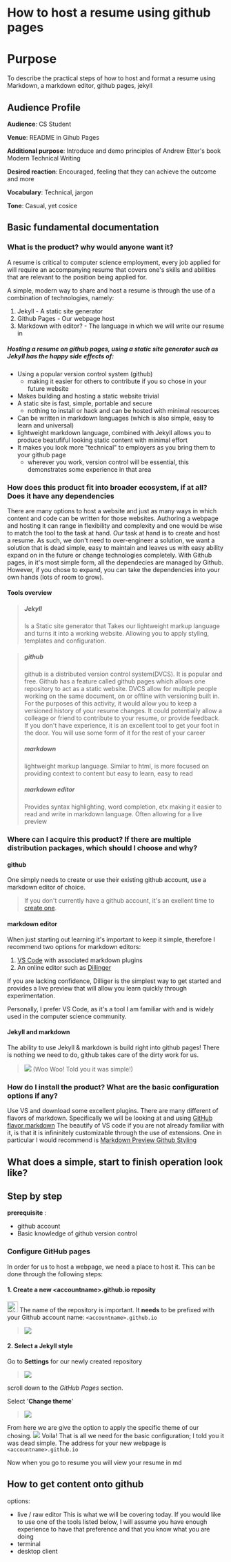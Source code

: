 # How to host a resume using github pages

# Purpose
To describe the practical steps of how to host and format a resume using Markdown, a markdown editor, github pages, jekyll

## Audience Profile
**Audience**: CS Student

**Venue**: README in Gihub Pages

**Additional purpose**: Introduce and demo principles of Andrew Etter's book Modern Technical Writing

**Desired reaction**: Encouraged, feeling that they can achieve the outcome and more

**Vocabulary**: Technical, jargon

**Tone**: Casual, yet cosice


## Basic fundamental documentation
### What is the product? why would anyone want it?
A resume is critical to computer science employment, every job applied for will require an accompanying resume that covers one's skills and abilities that are relevant to the position being applied for.

A simple, modern way to share and host a resume is through the use of a combination of technologies, namely:
1. Jekyll - A static site generator
2. Github Pages - Our webpage host
3. Markdown with editor? - The language in which we will write our resume in

##### Hosting a resume on github pages, using a static site generator such as Jekyll has the happy side effects of:

* Using a popular version control system (github)
    * making it easier for others to contribute if you so chose in your future website 
* Makes building and hosting a static website trivial
* A static site is fast, simple, portable and secure
    * nothing to install or hack and can be hosted with minimal resources
* Can be written in markdown languages (which is also simple, easy to learn and universal)
* lightweight markdown language, combined with Jekyll allows you to produce beatufiful looking static content with minimal effort
* It makes you look more "technical" to employers as you bring them to your github page
    * wherever you work, version control will be essential, this demonstrates some experience in that area


### How does this product fit into broader ecosystem, if at all? Does it have any dependencies
There are many options to host a website and just as many ways in which content and code can be written for those websites.
Authoring a webpage and hosting it can range in flexibility and complexity and one would be wise to match the tool to the task at hand. _Our_ task at hand is to create and host a resume. As such, we don't need to over-engineer a solution, we want a solution that is dead simple, easy to maintain and leaves us with easy ability expand on in the future or change technologies completely. With Github pages, in it's most simple form, all the dependecies are managed by Github. However, if you chose to expand, you can take the dependencies into your own hands (lots of room to grow).

#### Tools overview
> ##### Jekyll
>Is a Static site generator that Takes our lightweight markup language and turns it into a working website. Allowing you to apply styling, templates and configuration.

>##### github
>github is a distributed version control system(DVCS). It is popular and free. 
Github has a feature called github pages which allows one repository to act as a static website. DVCS allow for multiple people working on the same document, on or offline with versioning built in. For the purposes of this activity, it would allow you to keep a versioned history of your resume changes. It could potentially allow a colleage or friend to contribute to your resume, or provide feedback. If you don't have experience, it is an excellent tool to get your foot in the door. You will use some form of it for the rest of your career
>##### markdown
>lightweight markup language. Similar to html, is more focused on providing context to content but easy to learn, easy to read
>##### markdown editor
>Provides syntax highlighting, word completion, etx making it easier to read and write in markdown language. Often allowing for a live preview


### Where can I acquire this product? If there are multiple distribution packages, which should I choose and why?
#### github
One simply needs to create or use their existing github account, use a markdown editor of choice. 
>If you don't currently have a github account, it's an exellent time to [create one](www.github.com).

#### markdown editor
When just starting out learning it's important to keep it simple, therefore I recommend two options for markdown editors:
1. [VS Code](https://code.visualstudio.com) with associated markdown plugins
2. An online editor such as [Dillinger](https://dillinger.io)

If you are lacking confidence, Dilliger is the simplest way to get started and provides a live preview that will allow you learn quickly through experimentation.

Personally, I prefer VS Code, as it's a tool I am familiar with and is widely used in the computer science community.

#### Jekyll and markdown 
The ability to use Jekyll & markdown is build right into github pages! There is nothing we need to do, github takes care of the dirty work for us.



>![](woowoo.gif)
(Woo Woo! Told you it was simple!)
### How do I install the product? What are the basic configuration options if any?
Use VS and download some excellent plugins.
There are many different of flavors of markdown. Specifically we will be looking at and using [GitHub flavor markdown](https://github.github.com/gfm/)
The beautify of VS code if you are not already familiar with it, is that it is infininitely customizable through the use of extensions. One in particular I would recommend is [Markdown Preview Github Styling](https://marketplace.visualstudio.com/items?itemName=bierner.markdown-preview-github-styles0)
## What does a simple, start to finish operation look like?


## Step by step
**prerequisite** :
* github account
* Basic knowledge of github version control
### Configure GitHub pages
In order for us to host a webpage, we need a place to host it. This can be done through the following steps: 
#### 1. Create a new \<accountname\>.github.io reposity
<img src="important.png" alt="Kitten" title="A cute kitten" width="25" /> The name of the repository is important. It **needs** to be prefixed with your Github account name: `<accountname>.github.io`

>![](host11.png)    
    
#### 2. Select a Jekyll style
Go to **Settings** for our newly created repository

>![](host3.png)    

scroll down to the *GitHub Pages* section.

Select '**Change theme**' 

>![](host32.png)

From here we are give the option to apply the specific theme of our chosing.
![](jekylltheme.gif)
Voila!
That is all we need for the basic configuration; I told you it was dead simple.
The address for your new webpage is `<accountname>.github.io`


Now when you go to resume you will view your resume in md

## How to get content onto github
options:
* live / raw editor
This is what we will be covering today. If you would like to use one of the tools listed below, I will assume you have enough experience to have that preference and that you know what you are doing
* terminal
* desktop client


